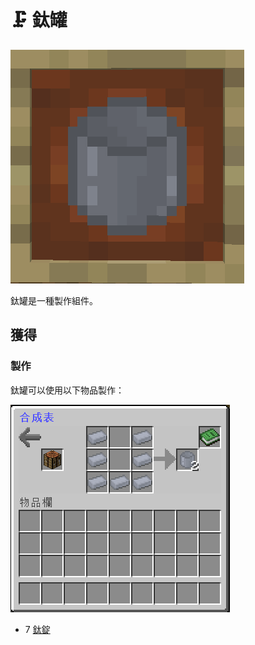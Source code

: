 # 🗜 鈦罐

![](<../.gitbook/assets/image (225).png>)

鈦罐是一種製作組件。

## 獲得

### 製作

鈦罐可以使用以下物品製作：

![](<../.gitbook/assets/image (182).png>)

* 7 [鈦錠](titanium-ingot.md)
